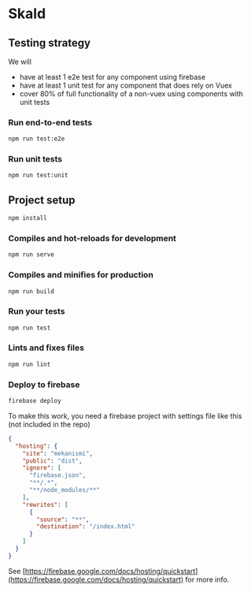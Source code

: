 # Skald

## Testing strategy

We will

- have at least 1 e2e test for any component using firebase
- have at least 1 unit test for any component that does rely on Vuex
- cover 80% of full functionality of a non-vuex using components with unit tests

### Run end-to-end tests

```bash
npm run test:e2e
```

### Run unit tests

```bash
npm run test:unit
```

## Project setup

```bash
npm install
```

### Compiles and hot-reloads for development

```bash
npm run serve
```

### Compiles and minifies for production

```bash
npm run build
```

### Run your tests

```bash
npm run test
```

### Lints and fixes files

```bash
npm run lint
```

### Deploy to firebase

```bash
firebase deploy
```

To make this work, you need a firebase project with settings file like this (not included in the repo)

```json
{
  "hosting": {
    "site": "mekanismi",
    "public": "dist",
    "ignore": [
      "firebase.json",
      "**/.*",
      "**/node_modules/**"
    ],
    "rewrites": [
      {
        "source": "**",
        "destination": "/index.html"
      }
    ]
  }
}
```

See [https://firebase.google.com/docs/hosting/quickstart](https://firebase.google.com/docs/hosting/quickstart) for more info.
